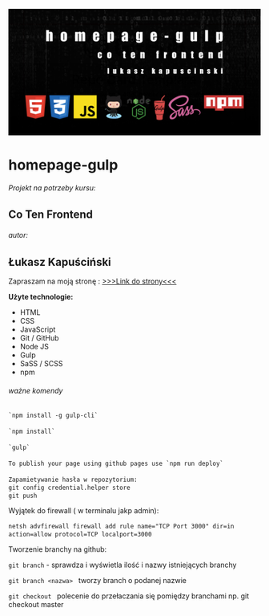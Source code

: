 ![repo template](https://github.com/LukaszKapuscinski/homepage-gulp/blob/master/github/repository-template.jpg)

# homepage-gulp

###### Projekt na potrzeby kursu:
## Co Ten Frontend

###### autor:
## Łukasz Kapuściński

Zapraszam na moją stronę : [>>>Link do strony<<<](https://lukaszkapuscinski.github.io/homepage-gulp/)

**Użyte technologie:**

- HTML
- CSS
- JavaScript
- Git / GitHub
- Node JS
- Gulp
- SaSS / SCSS
- npm

###### ważne komendy

```
`npm install -g gulp-cli`

`npm install`

`gulp`

To publish your page using github pages use `npm run deploy`

Zapamietywanie hasła w repozytorium:
git config credential.helper store
git push
```
Wyjątek do firewall ( w terminalu jakp admin):
```
netsh advfirewall firewall add rule name="TCP Port 3000" dir=in action=allow protocol=TCP localport=3000
```

Tworzenie branchy na github:

`git branch` - sprawdza i wyświetla ilość i nazwy istniejących branchy

`git branch <nazwa> ` tworzy branch o podanej nazwie

`git checkout ` polecenie do przełaczania się pomiędzy branchami np. git checkout master
